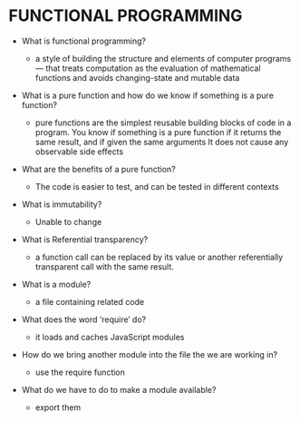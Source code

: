 # FUNCTIONAL PROGRAMMING

- What is functional programming?
    - a style of building the structure and elements of computer programs — that treats computation as the evaluation of mathematical functions and avoids changing-state and mutable data 
- What is a pure function and how do we know if something is a pure function?
    - pure functions are the simplest reusable building blocks of code in a program. You know if something is a pure function if it returns the same result, and if given the same arguments It does not cause any observable side effects
- What are the benefits of a pure function?
    - The code is easier to test, and can be tested in different contexts
- What is immutability?
    - Unable to change
- What is Referential transparency?
    - a function call can be replaced by its value or another referentially transparent call with the same result.

- What is a module?
    - a file containing related code
- What does the word ‘require’ do?
    - it loads and caches JavaScript modules
- How do we bring another module into the file the we are working in?
    - use the require function
- What do we have to do to make a module available?
    - export them